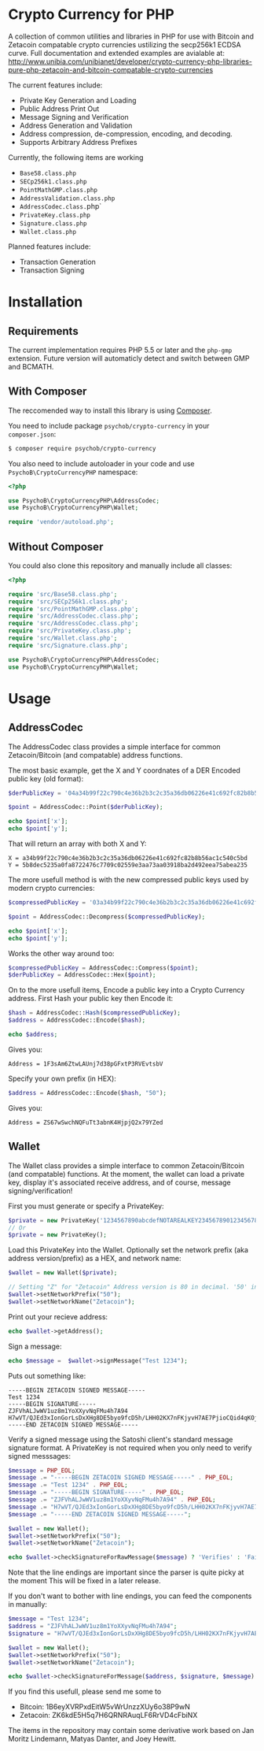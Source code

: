# Crypto Currency for PHP

A collection of common utilities and libraries in PHP for use with Bitcoin and Zetacoin compatable crypto currencies ustilizing the secp256k1 ECDSA curve.  Full documentation and extended examples are avialable at: http://www.unibia.com/unibianet/developer/crypto-currency-php-libraries-pure-php-zetacoin-and-bitcoin-compatable-crypto-currencies

The current features include:

- Private Key Generation and Loading
- Public Address Print Out
- Message Signing and Verification
- Address Generation and Validation
- Address compression, de-compression, encoding, and decoding.
- Supports Arbitrary Address Prefixes
 
Currently, the following items are working

- `Base58.class.php`
- `SECp256k1.class.php`
- `PointMathGMP.class.php`
- `AddressValidation.class.php`
- `AddressCodec.class.`php`
- `PrivateKey.class.php`
- `Signature.class.php`
- `Wallet.class.php`

Planned features include:

- Transaction Generation
- Transaction Signing

# Installation

## Requirements 

The current implementation requires PHP 5.5 or later and the `php-gmp` extension.  Future version will automaticly detect and switch between GMP and BCMATH.

## With Composer

The reccomended way to install this library is using [Composer](https://getcomposer.org/).

You need to include package `psychob/crypto-currency` in your `composer.json`:

```bash
$ composer require psychob/crypto-currency
```

You also need to include autoloader in your code and use `PsychoB\CryptoCurrencyPHP` namespace:

```php
<?php

use PsychoB\CryptoCurrencyPHP\AddressCodec;
use PsychoB\CryptoCurrencyPHP\Wallet;

require 'vendor/autoload.php';
```

## Without Composer

You could also clone this repository and manually include all classes:

```php
<?php

require 'src/Base58.class.php';
require 'src/SECp256k1.class.php';
require 'src/PointMathGMP.class.php';
require 'src/AddressCodec.class.php';
require 'src/AddressCodec.class.php';
require 'src/PrivateKey.class.php';
require 'src/Wallet.class.php';
require 'src/Signature.class.php';

use PsychoB\CryptoCurrencyPHP\AddressCodec;
use PsychoB\CryptoCurrencyPHP\Wallet;
```

# Usage

## AddressCodec

The AddressCodec class provides a simple interface for common Zetacoin/Bitcoin (and compatable) address functions.

The most basic example, get the X and Y coordnates of a DER Encoded public key (old format):

```php
$derPublicKey = '04a34b99f22c790c4e36b2b3c2c35a36db06226e41c692fc82b8b56ac1c540c5bd5b8dec5235a0fa8722476c7709c02559e3aa73aa03918ba2d492eea75abea235';

$point = AddressCodec::Point($derPublicKey);

echo $point['x'];
echo $point['y'];
```

That will return an array with both X and Y:

```
X = a34b99f22c790c4e36b2b3c2c35a36db06226e41c692fc82b8b56ac1c540c5bd
Y = 5b8dec5235a0fa8722476c7709c02559e3aa73aa03918ba2d492eea75abea235
```

The more usefull method is with the new compressed public keys used by modern crypto currencies:

```php
$compressedPublicKey = '03a34b99f22c790c4e36b2b3c2c35a36db06226e41c692fc82b8b56ac1c540c5bd';

$point = AddressCodec::Decompress($compressedPublicKey);

echo $point['x'];
echo $point['y'];
```

Works the other way around too:

```php
$compressedPublicKey = AddressCodec::Compress($point);
$derPublicKey = AddressCodec::Hex($point);
```

On to the more usefull items, Encode a public key into a Crypto Currency address. First Hash your public key then Encode it:

```php
$hash = AddressCodec::Hash($compressedPublicKey);
$address = AddressCodec::Encode($hash);

echo $address;
```

Gives you:

```
Address = 1F3sAm6ZtwLAUnj7d38pGFxtP3RVEvtsbV
```

Specify your own prefix (in HEX):

```php
$address = AddressCodec::Encode($hash, "50");
```

Gives you:

```
Address = ZS67wSwchNQFuTt3abnK4HjpjQ2x79YZed
```

## Wallet

The Wallet class provides a simple interface to common Zetacoin/Bitcoin (and compatable) functions.  At the moment, the wallet can load a private key, display it's associated receive address, and of course, message signing/verification!

First you must generate or specify a PrivateKey:

```php
$private = new PrivateKey('1234567890abcdefNOTAREALKEY23456789012345678789');
// Or
$private = new PrivateKey();
```

Load this PrivateKey into the Wallet. Optionally set the network prefix (aka address version/prefix) as a HEX, and network name:
```php
$wallet = new Wallet($private);

// Setting "Z" for "Zetacoin" Address version is 80 in decimal. '50' in HEX.
$wallet->setNetworkPrefix("50");
$wallet->setNetworkName("Zetacoin");
```

Print out your recieve address:

```php
echo $wallet->getAddress();
```

Sign a message:

```php
echo $message =  $wallet->signMessage("Test 1234");
```

Puts out something like:

```
-----BEGIN ZETACOIN SIGNED MESSAGE-----
Test 1234
-----BEGIN SIGNATURE-----
ZJFVhALJwWV1uz8m1YoXXyvNqFMu4h7A94
H7wVT/QJEd3xIonGorLsDxXHg8DE5byo9fcD5h/LHH02KX7nFKjyvH7AE7PjioCQid4qKOjuMh430G37gKIupDc=
-----END ZETACOIN SIGNED MESSAGE-----
```

Verify a signed message using the Satoshi client's standard message signature format. A PrivateKey is not required when you only need to verify signed messsages: 

```php
$message = PHP_EOL;
$message .= "-----BEGIN ZETACOIN SIGNED MESSAGE-----" . PHP_EOL;
$message .= "Test 1234" . PHP_EOL;
$message .= "-----BEGIN SIGNATURE-----" . PHP_EOL;
$message .= "ZJFVhALJwWV1uz8m1YoXXyvNqFMu4h7A94" . PHP_EOL;
$message .= "H7wVT/QJEd3xIonGorLsDxXHg8DE5byo9fcD5h/LHH02KX7nFKjyvH7AE7PjioCQid4qKOjuMh430G37gKIupDc=" . PHP_EOL;
$message .= "-----END ZETACOIN SIGNED MESSAGE-----";

$wallet = new Wallet();
$wallet->setNetworkPrefix("50");
$wallet->setNetworkName("Zetacoin");

echo $wallet->checkSignatureForRawMessage($message) ? 'Verifies' : 'Fails';
```

Note that the line endings are important since the parser is quite picky at the moment  This will be fixed in a later release.


If you don't want to bother with line endings, you can feed the components in manually:

```php
$message = "Test 1234";
$address = "ZJFVhALJwWV1uz8m1YoXXyvNqFMu4h7A94";
$signature = "H7wVT/QJEd3xIonGorLsDxXHg8DE5byo9fcD5h/LHH02KX7nFKjyvH7AE7PjioCQid4qKOjuMh430G37gKIupDc=";

$wallet = new Wallet();
$wallet->setNetworkPrefix("50");
$wallet->setNetworkName("Zetacoin");

echo $wallet->checkSignatureForMessage($address, $signature, $message) ? 'Verifies' : 'Fails';
```

If you find this usefull, please send me some to
 * Bitcoin: 1B6eyXVRPxdEitW5vWrUnzzXUy6o38P9wN
 * Zetacoin: ZK6kdE5H5q7H6QRNRAuqLF6RrVD4cFbiNX

The items in the repository may contain some derivative work based on Jan Moritz Lindemann, Matyas Danter, and Joey Hewitt.
